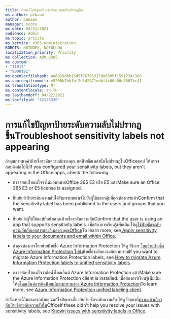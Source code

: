 ```yaml
---
title: การแก้ไขปัญหาป้ายระดับความลับไม่ปรากฏขึ้น
ms.author: pebaum
author: pebaum
manager: scotv
ms.date: 04/21/2021
audience: Admin
ms.topic: article
ms.service: o365-administration
ROBOTS: NOINDEX, NOFOLLOW
localization_priority: Priority
ms.collection: Adm_O365
ms.custom:
- "11017"
- "9000181"
ms.openlocfilehash: ae6829dbb16d5f76795325da939bf1591734c398
ms.sourcegitcommit: e9206b7bb1bf2efd2471edbf4c60c00c3607bc41
ms.translationtype: MT
ms.contentlocale: th-TH
ms.lasthandoff: 04/22/2021
ms.locfileid: "52125320"
---
```

# <a name="troubleshoot-sensitivity-labels-not-appearing"></a><span data-ttu-id="1a29d-102">การแก้ไขปัญหาป้ายระดับความลับไม่ปรากฏขึ้น</span><span class="sxs-lookup"><span data-stu-id="1a29d-102">Troubleshoot sensitivity labels not appearing</span></span>

<span data-ttu-id="1a29d-103">ถ้าคุณกําหนดค่าป้ายชื่อระดับความลับของคุณ แต่ป้ายชื่อเหล่านั้นไม่ปรากฏในOfficeแอป ให้ตรวจสอบดังต่อไปนี้:</span><span class="sxs-lookup"><span data-stu-id="1a29d-103">If you configured your sensitivity labels, but they aren't appearing in the Office apps, check the following:</span></span>

- <span data-ttu-id="1a29d-104">ตรวจสอบให้แน่ใจว่าได้มอบหมายOffice 365 E3 หรือ E5 แล้ว</span><span class="sxs-lookup"><span data-stu-id="1a29d-104">Make sure an Office 365 E3 or E5 license is assigned.</span></span>

- <span data-ttu-id="1a29d-105">ยืนยันว่าป้ายระดับความลับได้รับการเผยแพร่ไปยังผู้ใช้และกลุ่มที่คุณต้องการแล้ว</span><span class="sxs-lookup"><span data-stu-id="1a29d-105">Confirm that the sensitivity label has been published to the users and groups that you want.</span></span>

- <span data-ttu-id="1a29d-106">ยืนยันว่าผู้ใช้ใช้แอปที่สนับสนุนป้ายชื่อระดับความลับ</span><span class="sxs-lookup"><span data-stu-id="1a29d-106">Confirm that the user is using an app that supports sensitivity labels.</span></span> <span data-ttu-id="1a29d-107">เมื่อต้องการเรียนรู้เพิ่มเติม ให้ดู[ใช้ป้ายชื่อระดับความลับกับเอกสารและอีเมลของคุณOffice](https://go.microsoft.com/fwlink/?linkid=2106446)</span><span class="sxs-lookup"><span data-stu-id="1a29d-107">To learn more, see[ Apply sensitivity labels to your documents and email within Office](https://go.microsoft.com/fwlink/?linkid=2106446).</span></span>

- <span data-ttu-id="1a29d-108">ถ้าคุณต้องการโยกย้ายป้ายชื่อ Azure Information Protection ให้ดู วิธีการ [โยกย้ายป้ายชื่อ Azure Information Protection ไปยัง](https://go.microsoft.com/fwlink/?linkid=2106056)ป้ายชื่อระดับความลับแบบรวม</span><span class="sxs-lookup"><span data-stu-id="1a29d-108">If you want to migrate Azure Information Protection labels, see [How to migrate Azure Information Protection labels to unified sensitivity labels](https://go.microsoft.com/fwlink/?linkid=2106056).</span></span>

- <span data-ttu-id="1a29d-109">ตรวจสอบให้แน่ใจว่าติดตั้งไคลเอ็นต์ Azure Information Protection แล้ว</span><span class="sxs-lookup"><span data-stu-id="1a29d-109">Make sure the Azure Information Protection client is installed.</span></span> <span data-ttu-id="1a29d-110">เมื่อต้องการเรียนรู้เพิ่มเติม ให้ดู[ไคลเอ็นต์การติดป้ายผนึกแบบรวมของ Azure Information Protection](https://go.microsoft.com/fwlink/?linkid=2106374)</span><span class="sxs-lookup"><span data-stu-id="1a29d-110">To learn more, see [Azure Information Protection unified labeling client](https://go.microsoft.com/fwlink/?linkid=2106374).</span></span>

<span data-ttu-id="1a29d-111">ถ้าสิ่งเหล่านี้ไม่สามารถช่วยคุณแก้ไขปัญหาเกี่ยวกับป้ายชื่อระดับความลับ ให้ดู ปัญหาที่[ทราบแล้วเกี่ยวกับป้ายชื่อระดับความลับใน](https://go.microsoft.com/fwlink/?linkid=2106447)Office</span><span class="sxs-lookup"><span data-stu-id="1a29d-111">If these didn't help you resolve your issues with sensitivity labels, see [Known issues with sensitivity labels in Office](https://go.microsoft.com/fwlink/?linkid=2106447).</span></span>